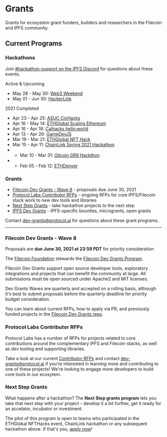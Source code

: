 # Grants

Grants for ecosystem grant funders, builders and researchers in the Filecoin and IPFS community.

## Current Programs

### Hackathons

Join [#hackathon-support on the IPFS Discord](https://discord.gg/vZTcrFePpt) for questions about these events.

Active & Upcoming

- May 28 - May 30: [Web3 Weekend](https://web3.ethglobal.co/)
- May 01 - Jun 30: [HackerLink](https://hackerlink.io/en)

2021 Completed
- Apr 23 - Apr 25: [ASUC CivHacks](https://civhacks.com)
- Apr 16 - May 14: [ETHGlobal Scaling Ethereum](https://scaling.ethglobal.co/)
- Apr 16 - Apr 18: [Calhacks hello:world](https://calhacks.io/)
- Apr 13 - Apr 26: [GameDevJS](https://gamedevjs.com/jam/2021/)
- Mar 19 - Mar 21: [ETHGlobal NFT Hack](https://nfthack.ethglobal.co/)
- Mar 15 - Apr 11: [ChainLink Spring 2021 Hackathon](https://chain.link/hackathon)
- - Mar 10 - Mar 31: [Gitcoin GR9 Hackthon](https://gitcoin.co/hackathon/gr9/onboard)
- - Feb 05 - Feb 12: [ETHDenver](https://www.ethdenver.com/)

### Grants
- [Filecoin Dev Grants - Wave 8](https://github.com/protocol/grants#filecoin-dev-grants---wave-8) - proposals due June 30, 2021
- [Protocol Labs Contributor RFPs](https://github.com/protocol/grants/blob/main/grant-rfps/contributor-grants.md) - ongoing RFPs for core IPFS/Filecoin stack work to new dev tools and libraries
- [Next Step Grants](https://github.com/protocol/grants#next-step-grants) - take hackathon projects to the next step
- [IPFS Dev Grants](https://github.com/ipfs/devgrants) - IPFS-specific bounties, microgrants, open grants

Contact dev-grants@protocol.ai for questions about these grant programs.

--------


### Filecoin Dev Grants - Wave 8

Proposals are **due June 30, 2021 at 23:59 PDT** for priority consideration

The [Filecoin Foundation](https://fil.org/) stewards the [Filecoin Dev Grants Program](https://github.com/filecoin-project/devgrants).

Filecoin Dev Grants support open source developer tools, exploratory integrations and projects that can benefit the community at large. All submissions must be open sourced under Apache2 and MIT licenses.

Dev Grants Waves are quarterly and accepted on a rolling basis, although it's best to submit proposals before the quarterly deadline for priority budget consideration.

You can learn about current RFPs, how to apply via PR, and previously funded projects in the [Filecoin Dev Grants repo](https://github.com/filecoin-project/devgrants).

### Protocol Labs Contributor RFPs

Protocol Labs has a number of RFPs for projects related to core contributions around the complementary IPFS and Filecoin stacks, as well as dev tooling and supporting libraries.

Take a look at our current [Contributor RFPs](https://github.com/protocol/grants/blob/main/grant-rfps/contributor-grants.md) and contact dev-grants@protocol.ai if you're interested in learning more and contributing to one of these projects! We're looking to engage more developers to build core tools in our ecosytem.

### Next Step Grants

What happens after a hackathon? The **Next Step grants program** lets you take that next step with your project - develop it a bit further, get it ready for an accelator, incubator or investment. 

The pilot of this program is open to teams who participated in the ETHGlobal NFTHacks event, ChainLink hackathon or any subsequent hackathon above. If that's you, [apply now](nextstep.md)!

